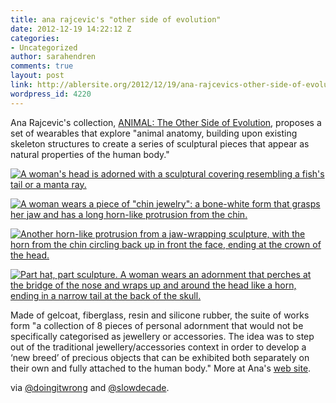 ```yaml
---
title: ana rajcevic's "other side of evolution"
date: 2012-12-19 14:22:12 Z
categories:
- Uncategorized
author: sarahendren
comments: true
layout: post
link: http://ablersite.org/2012/12/19/ana-rajcevics-other-side-of-evolution/
wordpress_id: 4220
---
```


Ana Rajcevic's collection, [ANIMAL: The Other Side of Evolution](http://www.anarajcevic.com/animal/studio/), proposes a set of wearables that explore "animal anatomy, building upon existing skeleton structures to create a series of sculptural pieces that appear as natural properties of the human body."

[![A woman's head is adorned with a sculptural covering resembling a fish's tail or a manta ray.](http://ablersite.files.wordpress.com/2012/12/31_ana-rajcevic-animal-01a.jpg)](http://ablersite.org/2012/12/19/ana-rajcevics-other-side-of-evolution/31_ana-rajcevic-animal-01a/#main)

[![A woman wears a piece of "chin jewelry": a bone-white form that grasps her jaw and has a long horn-like protrusion from the chin.](http://ablersite.files.wordpress.com/2012/12/31_ana-rajcevic-animal-02.jpg)](http://ablersite.org/2012/12/19/ana-rajcevics-other-side-of-evolution/31_ana-rajcevic-animal-02/#main)

[![Another horn-like protrusion from a jaw-wrapping sculpture, with the horn from the chin circling back up in front the face, ending at the crown of the head.](http://ablersite.files.wordpress.com/2012/12/31_ana-rajcevic-animal-03.jpg)](http://ablersite.org/2012/12/19/ana-rajcevics-other-side-of-evolution/31_ana-rajcevic-animal-03/#main)

[![Part hat, part sculpture. A woman wears an adornment that perches at the bridge of the nose and wraps up and around the head like a horn, ending in a narrow tail at the back of the skull.](http://ablersite.files.wordpress.com/2012/12/31_ana-rajcevic-animal-06.jpg)](http://ablersite.org/2012/12/19/ana-rajcevics-other-side-of-evolution/31_ana-rajcevic-animal-06/#main)

Made of gelcoat, fiberglass, resin and silicone rubber, the suite of works form "a collection of 8 pieces of personal adornment that would not be specifically categorised as jewellery or accessories. The idea was to step out of the traditional jewellery/accessories context in order to develop a ‘new breed’ of precious objects that can be exhibited both separately on their own and fully attached to the human body." More at Ana's [web site](http://www.anarajcevic.com/animal/studio/).

via [@doingitwrong](https://twitter.com/doingitwrong) and [@slowdecade](https://twitter.com/slowdecade).
